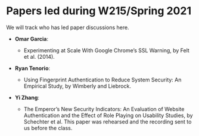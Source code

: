 # Papers led during W215/Spring 2021

We will track who has led paper discussions here.

* **Omar Garcia**:
  * Experimenting at Scale With Google Chrome’s SSL Warning, by Felt et al. (2014).

* **Ryan Tenorio**:
  * Using Fingerprint Authentication to Reduce System Security: An Empirical Study, by Wimberly and Liebrock.

* **Yi Zhang**:
  * The Emperor’s New Security Indicators: An Evaluation of Website Authentication and the Effect of Role Playing on Usability Studies, by Schechter et al. This paper was rehearsed and the recording sent to us before the class.
